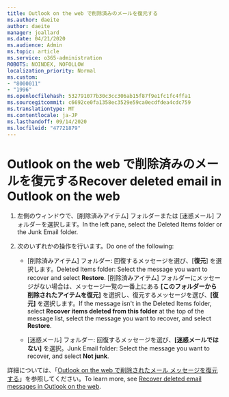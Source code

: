 ```yaml
---
title: Outlook on the web で削除済みのメールを復元する
ms.author: daeite
author: daeite
manager: joallard
ms.date: 04/21/2020
ms.audience: Admin
ms.topic: article
ms.service: o365-administration
ROBOTS: NOINDEX, NOFOLLOW
localization_priority: Normal
ms.custom:
- "8000011"
- "1996"
ms.openlocfilehash: 532791077b30c3cc306ab15f87f9e1fc1fc4ffa1
ms.sourcegitcommit: c6692ce0fa1358ec3529e59ca0ecdfdea4cdc759
ms.translationtype: MT
ms.contentlocale: ja-JP
ms.lasthandoff: 09/14/2020
ms.locfileid: "47721879"
---
```

# <a name="recover-deleted-email-in-outlook-on-the-web"></a><span data-ttu-id="f971d-102">Outlook on the web で削除済みのメールを復元する</span><span class="sxs-lookup"><span data-stu-id="f971d-102">Recover deleted email in Outlook on the web</span></span>

1. <span data-ttu-id="f971d-103">左側のウィンドウで、[削除済みアイテム] フォルダーまたは [迷惑メール] フォルダーを選択します。</span><span class="sxs-lookup"><span data-stu-id="f971d-103">In the left pane, select the Deleted Items folder or the Junk Email folder.</span></span>

2. <span data-ttu-id="f971d-104">次のいずれかの操作を行います。</span><span class="sxs-lookup"><span data-stu-id="f971d-104">Do one of the following:</span></span>

    - <span data-ttu-id="f971d-105">[削除済みアイテム] フォルダー: 回復するメッセージを選び、[**復元**] を選択します。</span><span class="sxs-lookup"><span data-stu-id="f971d-105">Deleted Items folder: Select the message you want to recover and select **Restore**.</span></span> <span data-ttu-id="f971d-106">[削除済みアイテム] フォルダーにメッセージがない場合は、メッセージ一覧の一番上にある **[このフォルダーから削除されたアイテムを復元]** を選択し、復元するメッセージを選び、**[復元]** を選択します。</span><span class="sxs-lookup"><span data-stu-id="f971d-106">If the message isn't in the Deleted Items folder, select **Recover items deleted from this folder** at the top of the message list, select the message you want to recover, and select **Restore**.</span></span>

    - <span data-ttu-id="f971d-107">[迷惑メール] フォルダー: 回復するメッセージを選び、**[迷惑メールでは​​ない]** を選択。</span><span class="sxs-lookup"><span data-stu-id="f971d-107">Junk Email folder: Select the message you want to recover, and select **Not junk**.</span></span>

<span data-ttu-id="f971d-108">詳細については、「[Outlook on the web で削除されたメール メッセージを復元する](https://support.office.com/article/a8ca78ac-4721-4066-95dd-571842e9fb11)」を参照してください。</span><span class="sxs-lookup"><span data-stu-id="f971d-108">To learn more, see [Recover deleted email messages in Outlook on the web](https://support.office.com/article/a8ca78ac-4721-4066-95dd-571842e9fb11).</span></span>